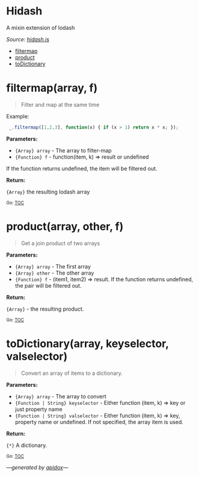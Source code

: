 # Hidash 
A mixin extension of lodash

_Source: [hidash.js](/hidash.js)_

<a name="tableofcontents"></a>

- <a name="toc_filtermaparray-f"></a>[filtermap](#filtermaparray-f)
- <a name="toc_productarray-other-f"></a>[product](#productarray-other-f)
- <a name="toc_todictionaryarray-keyselector-valselector"></a>[toDictionary](#todictionaryarray-keyselector-valselector)

# filtermap(array, f)

> Filter and map at the same time

Example: 

```js
 _.filtermap([1,2,3], function(x) { if (x > 1) return x * x; });
```

**Parameters:**

- `{Array} array` - The array to filter-map
- `{Function} f` - function(item, k) =&gt; result or undefined

If the function returns undefined, the item will be filtered out.

**Return:**

`{Array}` the resulting lodash array

<sub>Go: [TOC](#tableofcontents)</sub>

# product(array, other, f)

> Get a join product of two arrays

**Parameters:**

- `{Array} array` - The first array
- `{Array} other` - The other array
- `{Function} f` - (item1, item2) =&gt; result. If the function returns undefined, the pair will be filtered out.

**Return:**

`{Array}` - the resulting product.

<sub>Go: [TOC](#tableofcontents)</sub>

# toDictionary(array, keyselector, valselector)

> Convert an array of items to a dictionary.

**Parameters:**

- `{Array} array` - The array to convert
- `{Function | String} keyselector` - Either function (item, k) =&gt; key or just property name
- `{Function | String} valselector` - Either function (item, k) =&gt; key, property name or undefined. If not specified, the array item is used.

**Return:**

`{*}` A dictionary.

<sub>Go: [TOC](#tableofcontents)</sub>

_&mdash;generated by [apidox](https://github.com/codeactual/apidox)&mdash;_
